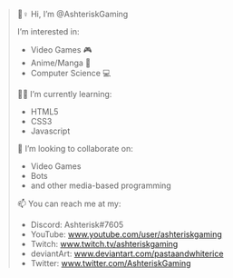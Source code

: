 > 🙋♀️ Hi, I’m @AshteriskGaming
> 
> I’m interested in:
> - Video Games 🎮  
> - Anime/Manga 🗾
> - Computer Science 💻
> 
> 👩‍💻 I’m currently learning:
> - HTML5
> - CSS3
> - Javascript
> 
> 💞️ I’m looking to collaborate on:
> - Video Games
> - Bots
> - and other media-based programming
> 
> 📫 You can reach me at my:
> - Discord: Ashterisk#7605
> - YouTube: www.youtube.com/user/ashteriskgaming
> - Twitch: www.twitch.tv/ashteriskgaming
> - deviantArt: www.deviantart.com/pastaandwhiterice
> - Twitter: www.twitter.com/AshteriskGaming

<!---
AshteriskGaming/AshteriskGaming is a ✨ special ✨ repository because its `README.md` (this file) appears on your GitHub profile.
You can click the Preview link to take a look at your changes.
--->
